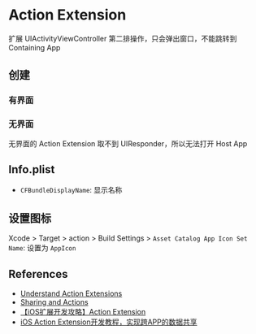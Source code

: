 # Action Extension

扩展 UIActivityViewController 第二排操作，只会弹出窗口，不能跳转到 Containing App

## 创建

### 有界面

### 无界面

无界面的  Action Extension 取不到 UIResponder，所以无法打开 Host App

## Info.plist

* `CFBundleDisplayName`: 显示名称

## 设置图标

Xcode > Target > action > Build Settings > `Asset Catalog App Icon Set Name`: 设置为 `AppIcon`

## References

* [Understand Action Extensions](https://developer.apple.com/library/archive/documentation/General/Conceptual/ExtensibilityPG/Action.html)
* [Sharing and Actions](https://developer.apple.com/design/human-interface-guidelines/ios/extensions/sharing-and-actions/)
* [【iOS扩展开发攻略】Action Extension](https://www.jianshu.com/p/37f23426bb04)
* [iOS Action Extension开发教程，实现跨APP的数据共享](https://www.jianshu.com/p/7f8472a97aa6)
